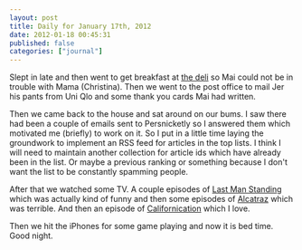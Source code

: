 ```yaml
---
layout: post
title: Daily for January 17th, 2012
date: 2012-01-18 00:45:31
published: false
categories: ["journal"]
---
```

 
Slept in late and then went to get breakfast at [the deli](http://www.mikesdeliatlazysundae.com/) so Mai could not be in trouble with Mama (Christina). Then we went to the post office to mail Jer his pants from Uni Qlo and some thank you cards Mai had written.

Then we came back to the house and sat around on our bums. I saw there had been a couple of emails sent to Persnicketly so I answered them which motivated me (briefly) to work on it. So I put in a little time laying the groundwork to implement an RSS feed for articles in the top lists. I think I will need to maintain another collection for article ids which have already been in the list. Or maybe a previous ranking or something because I don't want the list to be constantly spamming people.

After that we watched some TV. A couple episodes of [Last Man Standing](http://en.wikipedia.org/wiki/Last_Man_Standing_(U.S._TV_series)) which was actually kind of funny and then some episodes of [Alcatraz](http://en.wikipedia.org/wiki/Alcatraz_(TV_series)) which was terrible. And then an episode of [Californication](http://en.wikipedia.org/wiki/Californication_(TV_series)) which I love.

Then we hit the iPhones for some game playing and now it is bed time. Good night.